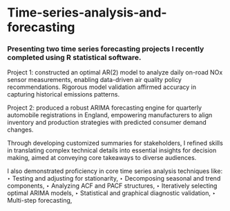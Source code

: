 # Time-series-analysis-and-forecasting

###  Presenting two time series forecasting projects I recently completed using R statistical software. 

Project 1: 
constructed an optimal AR(2) model to analyze daily on-road NOx sensor measurements, enabling data-driven air quality policy recommendations. Rigorous model validation affirmed accuracy in capturing historical emissions patterns.

Project 2:
produced a robust ARIMA forecasting engine for quarterly automobile registrations in England, empowering manufacturers to align inventory and production strategies with predicted consumer demand changes. 

Through developing customized summaries for stakeholders, I refined skills in translating complex technical details into essential insights for decision making, aimed at conveying core takeaways to diverse audiences. 

I also demonstrated proficiency in core time series analysis techniques like:
 ‣ Testing and adjusting for stationarity,
 ‣ Decomposing seasonal and trend components,
 ‣ Analyzing ACF and PACF structures,
 ‣ Iteratively selecting optimal ARIMA models,
 ‣ Statistical and graphical diagnostic validation,
 ‣ Multi-step forecasting,
